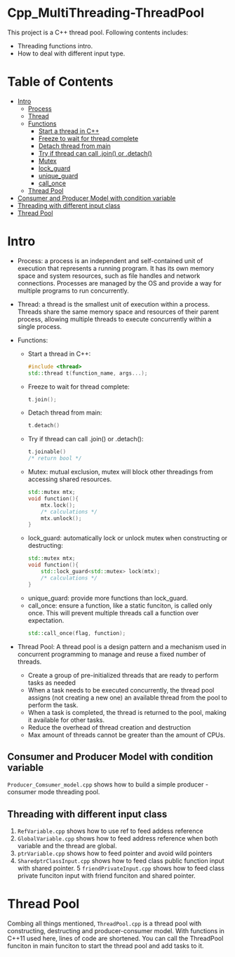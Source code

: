 # Cpp_MultiThreading-ThreadPool

This project is a C++ thread pool. Following contents includes:
- Threading functions intro.
- How to deal with different input type.

# Table of Contents
- [Intro](#intro)
  - [Process](#process)
  - [Thread](#thread)
  - [Functions](#functions)
    - [Start a thread in C++](#start-a-thread-in-c)
    - [Freeze to wait for thread complete](#freeze-to-wait-for-thread-complete)
    - [Detach thread from main](#detach-thread-from-main)
    - [Try if thread can call .join() or .detach()](#try-if-thread-can-call-join-or-detach)
    - [Mutex](#mutex)
    - [lock_guard](#lock_guard)
    - [unique_guard](#unique_guard)
    - [call_once](#call_once)
  - [Thread Pool](#thread-pool)
- [Consumer and Producer Model with condition variable](#consumer-and-producer-model-with-condition-variable)
- [Threading with different input class](#threading-with-different-input-class)
- [Thread Pool](#thread-pool-1)


# Intro
- Process: a process is an independent and self-contained unit of execution that represents a running program. It has its own memory space and system resources, such as file handles and network connections. Processes are managed by the OS and provide a way for multiple programs to run concurrently.
- Thread: a thread is the smallest unit of execution within a process. Threads share the same memory space and resources of their parent process, allowing multiple threads to execute concurrently within a single process.
- Functions:
    - Start a thread in C++:
      ```C++
      #include <thread>
      std::thread t(function_name, args...);
      ```
    - Freeze to wait for thread complete:
      ```C++
      t.join();
      ```
    - Detach thread from main:
      ```C++
      t.detach()
      ```
    - Try if thread can call .join() or .detach():
      ```C++
      t.joinable()
      /* return bool */
      ```
    - Mutex: mutual exclusion, mutex will block other threadings from accessing shared resources.
      ```C++
      std::mutex mtx;
      void function(){
          mtx.lock();
          /* calculations */
          mtx.unlock();
      }
      ```
    - lock_guard: automatically lock or unlock mutex when constructing or destructing:
      ```C++
      std::mutex mtx;
      void function(){
          std::lock_guard<std::mutex> lock(mtx);
          /* calculations */
      }
      ```
    - unique_guard: provide more functions than lock_guard.
    - call_once: ensure a function, like a static funciton, is called only once. This will prevent multiple threads call a function over expectation.
      ```C++
      std::call_once(flag, function);
      ```
      
- Thread Pool: A thread pool is a design pattern and a mechanism used in concurrent programming to manage and reuse a fixed number of threads.
    - Create a group of pre-initialized threads that are ready to perform tasks as needed
    - When a task needs to be executed concurrently, the thread pool assigns (not creating a new one) an available thread from the pool to perform the task. 
    - When a task is completed, the thread is returned to the pool, making it available for other tasks.
    - Reduce the overhead of thread creation and destruction
    - Max amount of threads cannot be greater than the amount of CPUs.

## Consumer and Producer Model with condition variable
   ```Producer_Comsumer_model.cpp``` shows how to build a simple producer - consumer mode threading pool.

## Threading with different input class
1. ```RefVariable.cpp``` shows how to use ref to feed addess reference
2. ```GlobalVariable.cpp``` shows how to feed address reference when both variable and the thread are global.
3. ```ptrVariable.cpp``` shows how to feed pointer and avoid wild pointers
4. ```SharedptrClassInput.cpp``` shows how to feed class public function input with shared pointer.
5 ```friendPrivateInput.cpp``` shows how to feed class private funciton input with friend funciton and shared pointer.

# Thread Pool
Combing all things mentioned, ```ThreadPool.cpp``` is a thread pool with constructing, destructing and producer-consumer model. With functions in C++11 used here, lines of code are shortened. You can call the ThreadPool funciton in main funciton to start the thread pool and add tasks to it.
